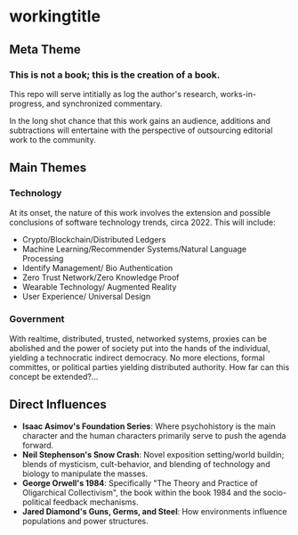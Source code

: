 # workingtitle
## Meta Theme
### This is not a book; this is the creation of a book.
This repo will serve intitially as log the author's research, works-in-progress, and synchronized commentary.

In the long shot chance that this work gains an audience, additions and subtractions will entertaine with the perspective of outsourcing editorial work to the community.

## Main Themes

### Technology
At its onset, the nature of this work involves the extension and possible conclusions of software technology trends, circa 2022. This will include:
- Crypto/Blockchain/Distributed Ledgers
- Machine Learning/Recommender Systems/Natural Language Processing
- Identify Management/ Bio Authentication
- Zero Trust Network/Zero Knowledge Proof
- Wearable Technology/ Augmented Reality
- User Experience/ Universal Design

### Government
With realtime, distributed, trusted, networked systems, proxies can be abolished and the power of society put into the hands of the individual, yielding a technocratic indirect democracy. No more elections, formal committes, or political parties yielding distributed authority. How far can this concept be extended?...


## Direct Influences
- <b> Isaac Asimov's Foundation Series</b>: Where psychohistory is the main character and the human characters primarily serve to push the agenda forward.
- <b> Neil Stephenson's Snow Crash</b>: Novel exposition setting/world buildin; blends of mysticism, cult-behavior, and blending of technology and biology to manipulate the masses.
- <b> George Orwell's 1984</b>: Specifically "The Theory and Practice of Oligarchical Collectivism", the book within the book 1984 and the socio-political feedback mechanisms.
- <b> Jared Diamond's Guns, Germs, and Steel</b>: How environments influence populations and power structures.